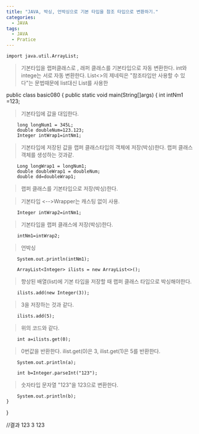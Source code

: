```yaml
---
title: "JAVA, 박싱, 언박싱으로 기본 타입을 참조 타입으로 변환하기."
categories:
  - JAVA
tags:
  - JAVA
  - Pratice
---
```


    import java.util.ArrayList;

>기본타입을 랩퍼클래스로 , 래퍼 클래스를 기본타입으로 자동 변환한다.
>int와 intege는 서로 자동 변환한다. List<>의 제네릭은 "참조타입만 사용할 수 있다"는 문법때문에 list<int>대신 List<Integer>를 사용한

public class basic080 {
	public static void main(String[]args) {
		int intNm1 =123;	
        
>기본타입에 값을 대입한다.

		long longNum1 = 345L;
		double doubleNum=123.123;
		Integer intWrap1=intNm1;
        
>기본타입에 저장된 값을 랩퍼 클래스타입의 객체에 저장(박싱)한다. 랩퍼 클래스 객체를 생성하는 것과같.

		Long longWrap1 = longNum1;
		double doubleWrap1 = doubleNum;
		double dd=doubleWrap1; 
        
>랩퍼 클래스를 기본타입으로 저장(박싱)한다.
        
>기본타입 <-->Wrapper는 캐스팅 없이 사용.

		Integer intWrap2=intNm1; 
        
>기본타입을 랩퍼 클래스에 저장(박싱)한다.

		intNm1=intWrap2;	
        
>언박싱

		System.out.println(intNm1);
		
		ArrayList<Integer> ilists = new ArrayList<>(); 
        
>향상된 배열(list)에 기본 타입을 저장할 때 랩퍼 클래스 타입으로 박싱해야한다.

		ilists.add(new Integer(3)); 
        
>3을 저장하는 것과 같다.

		ilists.add(5); 

>위의 코드와 같다.

		int a=ilists.get(0); 
        
>0번값을 반환한다. ilist.get(0)은 3, ilist.get(1)은 5를 반환한다.

		System.out.println(a);
		
		int b=Integer.parseInt("123");

> 숫자타입 문자열 "123"을 123으로 변환한다.

		System.out.println(b);
	}

}

//결과
    123
    3
    123
